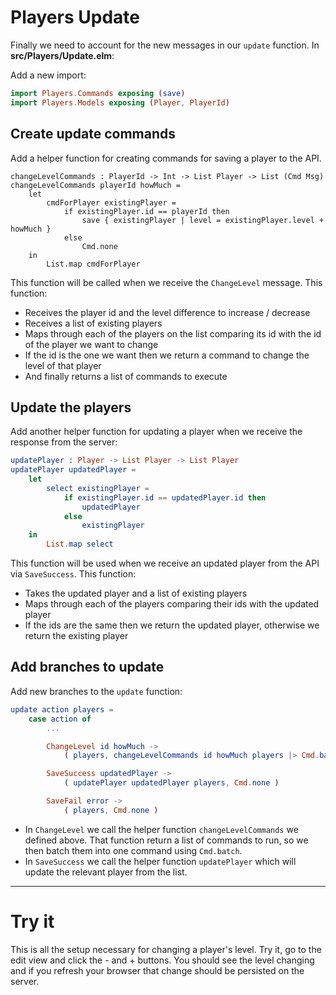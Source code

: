 # Players Update

Finally we need to account for the new messages in our `update` function. In __src/Players/Update.elm__:

Add a new import:

```elm
import Players.Commands exposing (save)
import Players.Models exposing (Player, PlayerId)
```

## Create update commands

Add a helper function for creating commands for saving a player to the API.

```
changeLevelCommands : PlayerId -> Int -> List Player -> List (Cmd Msg)
changeLevelCommands playerId howMuch =
    let
        cmdForPlayer existingPlayer =
            if existingPlayer.id == playerId then
                save { existingPlayer | level = existingPlayer.level + howMuch }
            else
                Cmd.none
    in
        List.map cmdForPlayer
```

This function will be called when we receive the `ChangeLevel` message. This function:

- Receives the player id and the level difference to increase / decrease
- Receives a list of existing players
- Maps through each of the players on the list comparing its id with the id of the player we want to change
- If the id is the one we want then we return a command to change the level of that player
- And finally returns a list of commands to execute

## Update the players

Add another helper function for updating a player when we receive the response from the server:

```elm
updatePlayer : Player -> List Player -> List Player
updatePlayer updatedPlayer =
    let
        select existingPlayer =
            if existingPlayer.id == updatedPlayer.id then
                updatedPlayer
            else
                existingPlayer
    in
        List.map select
```

This function will be used when we receive an updated player from the API via `SaveSuccess`. This function:

- Takes the updated player and a list of existing players
- Maps through each of the players comparing their ids with the updated player
- If the ids are the same then we return the updated player, otherwise we return the existing player

## Add branches to update

Add new branches to the `update` function:

```elm
update action players =
    case action of
        ...

        ChangeLevel id howMuch ->
            ( players, changeLevelCommands id howMuch players |> Cmd.batch )

        SaveSuccess updatedPlayer ->
            ( updatePlayer updatedPlayer players, Cmd.none )

        SaveFail error ->
            ( players, Cmd.none )
```

- In `ChangeLevel` we call the helper function `changeLevelCommands` we defined above. That function return a list of commands to run, so we then batch them into one command using `Cmd.batch`.
- In `SaveSuccess` we call the helper function `updatePlayer` which will update the relevant player from the list.

---

# Try it

This is all the setup necessary for changing a player's level. Try it, go to the edit view and click the - and + buttons. You should see the level changing and if you refresh your browser that change should be persisted on the server.
